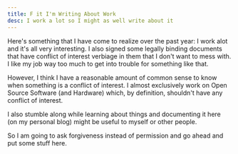 ```yaml
---
title: F it I'm Writing About Work
desc: I work a lot so I might as well write about it
---
```


Here's something that I have come to realize over the past year: I work alot and it's all very interesting. I also signed some legally binding documents that have conflict of interest verbiage in them that I don't want to mess with. I like my job way too much to get into trouble for something like that.

However, I think I have a reasonable amount of common sense to know when something is a conflict of interest. I almost exclusively work on Open Source Software (and Hardware) which, by definition, shouldn't have any conflict of interest.

I also stumble along while learning about things and documenting it here (on my personal blog) might be useful to myself or other people.

So I am going to ask forgiveness instead of permission and go ahead and put some stuff here.
